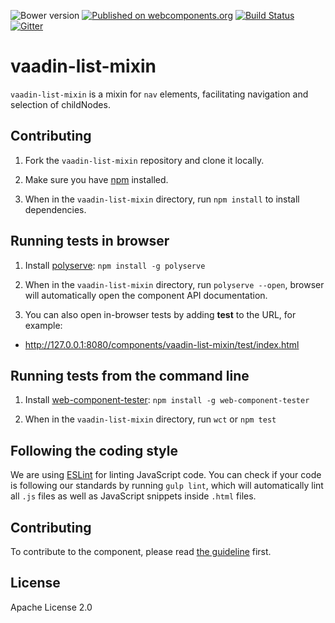 ![Bower version](https://img.shields.io/bower/v/vaadin-list-mixin.svg)
[![Published on webcomponents.org](https://img.shields.io/badge/webcomponents.org-published-blue.svg)](https://www.webcomponents.org/element/vaadin/vaadin-list-mixin)
[![Build Status](https://travis-ci.org/vaadin/vaadin-list-mixin.svg?branch=master)](https://travis-ci.org/vaadin/vaadin-list-mixin)
[![Gitter](https://badges.gitter.im/Join%20Chat.svg)](https://gitter.im/vaadin/web-components?utm_source=badge&utm_medium=badge&utm_campaign=pr-badge)

# vaadin-list-mixin
`vaadin-list-mixin` is a mixin for `nav` elements, facilitating navigation and selection of childNodes.

## Contributing

1. Fork the `vaadin-list-mixin` repository and clone it locally.

1. Make sure you have [npm](https://www.npmjs.com/) installed.

1. When in the `vaadin-list-mixin` directory, run `npm install` to install dependencies.


## Running tests in browser

1. Install [polyserve](https://www.npmjs.com/package/polyserve): `npm install -g polyserve`

1. When in the `vaadin-list-mixin` directory, run `polyserve --open`, browser will automatically open the component API documentation.

1. You can also open in-browser tests by adding **test** to the URL, for example:

  - http://127.0.0.1:8080/components/vaadin-list-mixin/test/index.html


## Running tests from the command line

1. Install [web-component-tester](https://www.npmjs.com/package/web-component-tester): `npm install -g web-component-tester`

1. When in the `vaadin-list-mixin` directory, run `wct` or `npm test`


## Following the coding style

We are using [ESLint](http://eslint.org/) for linting JavaScript code. You can check if your code is following our standards by running `gulp lint`, which will automatically lint all `.js` files as well as JavaScript snippets inside `.html` files.


## Contributing

  To contribute to the component, please read [the guideline](https://github.com/vaadin/vaadin-core/blob/master/CONTRIBUTING.md) first.


## License

Apache License 2.0
